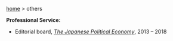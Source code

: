 [home](https://hirosasada.github.io/) > others  
  
**Professional Service:**  
  
- Editorial board, [*The Japanese Political Economy*](https://www.tandfonline.com/loi/mjes19), 2013 – 2018    
